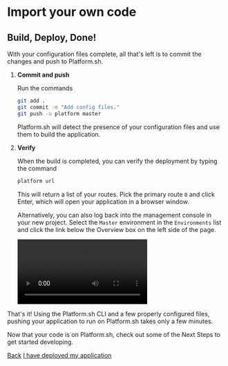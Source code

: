 # Import your own code

## Build, Deploy, Done!

With your configuration files complete, all that's left is to commit the changes and push to Platform.sh.

<asciinema-player src="/videos/asciinema/first-push.cast"></asciinema-player>

1. **Commit and push**

    Run the commands

    ```bash
    git add .
    git commit -m "Add config files."
    git push -u platform master
    ```

    Platform.sh will detect the presence of your configuration files and use them to build the application.

2. **Verify**

    When the build is completed, you can verify the deployment by typing the command

    ```bash
    platform url
    ```

    This will return a list of your routes. Pick the primary route `0` and click Enter, which will open your application in a browser window.

    Alternatively, you can also log back into the management console in your new project. Select the `Master` environment in the `Environments` list and click the link below the Overview box on the left side of the page.

    <video controls>
      <source src="/videos/management-console/check-status.mp4" type="video/mp4">
    </video>

That's it! Using the Platform.sh CLI and a few properly configured files, pushing your application to run on Platform.sh takes only a few minutes.

Now that your code is on Platform.sh, check out some of the Next Steps to get started developing.

<div class="buttons">
  <a href="#" class="button-link prev">Back</a>
  <a href="#" class="button-link next">I have deployed my application</a>
</div>
